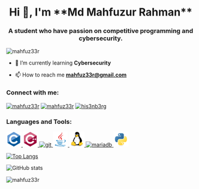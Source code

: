 <h1 align="center">Hi 👋, I'm **Md Mahfuzur Rahman**</h1>
<h3 align="center">A student who have passion on competitive programming and cybersecurity.</h3>

<p align="left"> <img src="https://komarev.com/ghpvc/?username=mahfuz33r&label=Profile%20views&color=0e75b6&style=flat" alt="mahfuz33r" /> </p>

- 🌱 I’m currently learning **Cybersecurity**

- 📫 How to reach me **mahfuz33r@gmail.com**

<h3 align="left">Connect with me:</h3>
<p align="left">
<a href="https://linkedin.com/in/mahfuz33r" target="blank"><img align="center" src="https://raw.githubusercontent.com/rahuldkjain/github-profile-readme-generator/master/src/images/icons/Social/linked-in-alt.svg" alt="mahfuz33r" height="30" width="40" /></a>
<a href="https://fb.com/mahfuz33r" target="blank"><img align="center" src="https://raw.githubusercontent.com/rahuldkjain/github-profile-readme-generator/master/src/images/icons/Social/facebook.svg" alt="mahfuz33r" height="30" width="40" /></a>
<a href="https://www.hackerrank.com/his3nb3rg" target="blank"><img align="center" src="https://raw.githubusercontent.com/rahuldkjain/github-profile-readme-generator/master/src/images/icons/Social/hackerrank.svg" alt="his3nb3rg" height="30" width="40" /></a>
</p>

<h3 align="left">Languages and Tools:</h3>
<p align="left"> <a href="https://www.cprogramming.com/" target="_blank" rel="noreferrer"> <img src="https://raw.githubusercontent.com/devicons/devicon/master/icons/c/c-original.svg" alt="c" width="40" height="40"/> </a> <a href="https://www.w3schools.com/cpp/" target="_blank" rel="noreferrer"> <img src="https://raw.githubusercontent.com/devicons/devicon/master/icons/cplusplus/cplusplus-original.svg" alt="cplusplus" width="40" height="40"/> </a> <a href="https://git-scm.com/" target="_blank" rel="noreferrer"> <img src="https://www.vectorlogo.zone/logos/git-scm/git-scm-icon.svg" alt="git" width="40" height="40"/> </a> <a href="https://www.java.com" target="_blank" rel="noreferrer"> <img src="https://raw.githubusercontent.com/devicons/devicon/master/icons/java/java-original.svg" alt="java" width="40" height="40"/> </a> <a href="https://www.linux.org/" target="_blank" rel="noreferrer"> <img src="https://raw.githubusercontent.com/devicons/devicon/master/icons/linux/linux-original.svg" alt="linux" width="40" height="40"/> </a> <a href="https://mariadb.org/" target="_blank" rel="noreferrer"> <img src="https://www.vectorlogo.zone/logos/mariadb/mariadb-icon.svg" alt="mariadb" width="40" height="40"/> </a> <a href="https://www.python.org" target="_blank" rel="noreferrer"> <img src="https://raw.githubusercontent.com/devicons/devicon/master/icons/python/python-original.svg" alt="python" width="40" height="40"/> </a> </p>

[![Top Langs](https://github-readme-stats.vercel.app/api/top-langs/?username=mahfuz33R)](https://github.com/anuraghazra/github-readme-stats)

![GitHub stats](https://github-readme-stats.vercel.app/api?username=mahfuz33R&show_icons=true&count_private=true)

<p><img align="center" src="https://github-readme-streak-stats.herokuapp.com/?user=mahfuz33r&" alt="mahfuz33r" /></p>
